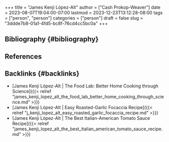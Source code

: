 +++
title = "James Kenji López-Alt"
author = ["Cash Prokop-Weaver"]
date = 2023-08-07T19:04:00-07:00
lastmod = 2023-12-23T13:12:28-08:00
tags = ["person", "person"]
categories = ["person"]
draft = false
slug = "3ddde7b8-01a1-4fd5-bc8f-76cd4cc5bc0a"
+++

## Bibliography {#bibliography}

## References

<style>.csl-entry{text-indent: -1.5em; margin-left: 1.5em;}</style><div class="csl-bib-body">
</div>



## Backlinks {#backlinks}

-   [James Kenji López-Alt | The Food Lab: Better Home Cooking through Science]({{< relref "james_kenji_lopez_alt_the_food_lab_better_home_cooking_through_science.md" >}})
-   [James Kenji López-Alt | Easy Roasted-Garlic Focaccia Recipe]({{< relref "j_kenji_lopez_alt_easy_roasted_garlic_focaccia_recipe.md" >}})
-   [James Kenji López-Alt | The Best Italian-American Tomato Sauce Recipe]({{< relref "james_kenji_lopez_alt_the_best_italian_american_tomato_sauce_recipe.md" >}})
